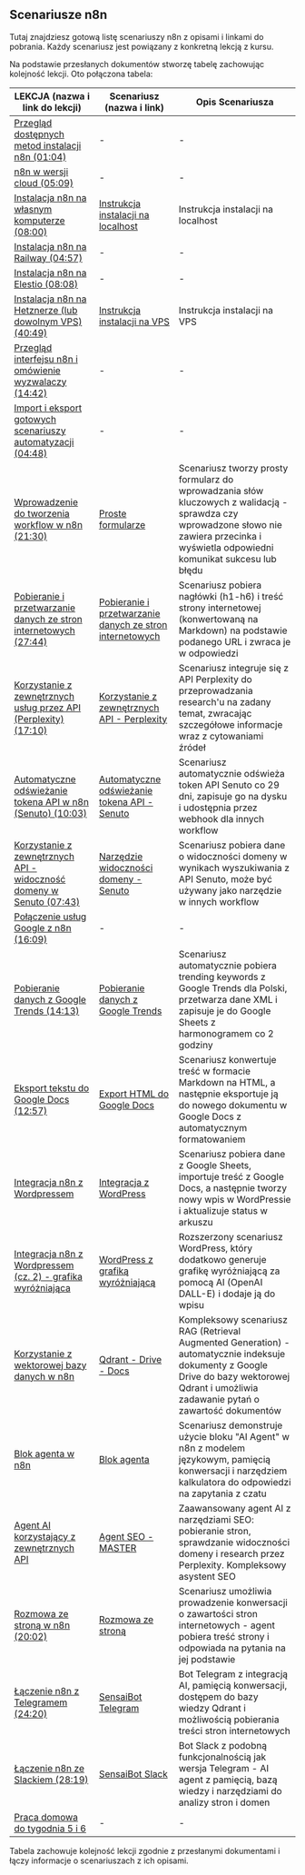 ## Scenariusze n8n

Tutaj znajdziesz gotową listę scenariuszy n8n z opisami i linkami do pobrania. Każdy scenariusz jest powiązany z konkretną lekcją z kursu.

Na podstawie przesłanych dokumentów stworzę tabelę zachowując kolejność lekcji. Oto połączona tabela:

| LEKCJA (nazwa i link do lekcji) | Scenariusz (nazwa i link) | Opis Scenariusza |
|---|---|---|
| [Przegląd dostępnych metod instalacji n8n (01:04)](https://learn.sensai.academy/next/public/lesson/315) | - | - |
| [n8n w wersji cloud (05:09)](https://learn.sensai.academy/next/public/lesson/321) | - | - |
| [Instalacja n8n na własnym komputerze (08:00)](https://learn.sensai.academy/next/public/lesson/317) | [Instrukcja instalacji na localhost](./LOKALNY_LOCALHOST_N8N) | Instrukcja instalacji na localhost |
| [Instalacja n8n na Railway (04:57)](https://learn.sensai.academy/next/public/lesson/318) | - | - |
| [Instalacja n8n na Elestio (08:08)](https://learn.sensai.academy/next/public/lesson/319) | - | - |
| [Instalacja n8n na Hetznerze (lub dowolnym VPS) (40:49)](https://learn.sensai.academy/next/public/lesson/316) | [Instrukcja instalacji na VPS](./INSTALACJA_N8N/VPS_n8n_with_workers) | Instrukcja instalacji na VPS |
| [Przegląd interfejsu n8n i omówienie wyzwalaczy (14:42)](https://learn.sensai.academy/next/public/lesson/320) | - | - |
| [Import i eksport gotowych scenariuszy automatyzacji (04:48)](https://learn.sensai.academy/next/public/lesson/322) | - | - |
| [Wprowadzenie do tworzenia workflow w n8n (21:30)](https://learn.sensai.academy/next/public/lesson/325) | [Proste formularze](./proste_formularze.json) | Scenariusz tworzy prosty formularz do wprowadzania słów kluczowych z walidacją - sprawdza czy wprowadzone słowo nie zawiera przecinka i wyświetla odpowiedni komunikat sukcesu lub błędu |
| [Pobieranie i przetwarzanie danych ze stron internetowych (27:44)](https://learn.sensai.academy/next/public/lesson/310) | [Pobieranie i przetwarzanie danych ze stron internetowych](./pobieranie_i_przetwarzanie_danych_ze_stron_internetowych.json) | Scenariusz pobiera nagłówki (h1-h6) i treść strony internetowej (konwertowaną na Markdown) na podstawie podanego URL i zwraca je w odpowiedzi |
| [Korzystanie z zewnętrznych usług przez API (Perplexity) (17:10)](https://learn.sensai.academy/next/public/lesson/312) | [Korzystanie z zewnętrznych API - Perplexity](./korzystanie_z_zewnetrznych_api_perplexity.json) | Scenariusz integruje się z API Perplexity do przeprowadzania research'u na zadany temat, zwracając szczegółowe informacje wraz z cytowaniami źródeł |
| [Automatyczne odświeżanie tokena API w n8n (Senuto) (10:03)](https://learn.sensai.academy/next/public/lesson/313) | [Automatyczne odświeżanie tokena API - Senuto](./automatyczne_odswiezanie_tokena_api_senuto.json) | Scenariusz automatycznie odświeża token API Senuto co 29 dni, zapisuje go na dysku i udostępnia przez webhook dla innych workflow |
| [Korzystanie z zewnętrznych API - widoczność domeny w Senuto (07:43)](https://learn.sensai.academy/next/public/lesson/314) | [Narzędzie widoczności domeny - Senuto](./tool_senuto_domain_visibility.json) | Scenariusz pobiera dane o widoczności domeny w wynikach wyszukiwania z API Senuto, może być używany jako narzędzie w innych workflow |
| [Połączenie usług Google z n8n (16:09)](https://learn.sensai.academy/next/public/lesson/307) | -  | - |
| [Pobieranie danych z Google Trends (14:13)](https://learn.sensai.academy/next/public/lesson/308) | [Pobieranie danych z Google Trends](./google_pobranie_danych_z_trends.json) | Scenariusz automatycznie pobiera trending keywords z Google Trends dla Polski, przetwarza dane XML i zapisuje je do Google Sheets z harmonogramem co 2 godziny |
| [Eksport tekstu do Google Docs (12:57)](https://learn.sensai.academy/next/public/lesson/309) | [Export HTML do Google Docs](./export_html_do_google_docs.json) | Scenariusz konwertuje treść w formacie Markdown na HTML, a następnie eksportuje ją do nowego dokumentu w Google Docs z automatycznym formatowaniem |
| [Integracja n8n z Wordpressem](https://learn.sensai.academy/next/public/lesson/330) | [Integracja z WordPress](./wordpress_create_post.json) | Scenariusz pobiera dane z Google Sheets, importuje treść z Google Docs, a następnie tworzy nowy wpis w WordPressie i aktualizuje status w arkuszu |
| [Integracja n8n z Wordpressem (cz. 2) - grafika wyróżniająca](https://learn.sensai.academy/next/public/lesson/331) | [WordPress z grafiką wyróżniającą](./wordpress_grafika_wyrozniajaca.json) | Rozszerzony scenariusz WordPress, który dodatkowo generuje grafikę wyróżniającą za pomocą AI (OpenAI DALL-E) i dodaje ją do wpisu |
| [Korzystanie z wektorowej bazy danych w n8n](https://learn.sensai.academy/next/public/lesson/329) | [Qdrant - Drive - Docs](./qdrant_drive_docs.json) | Kompleksowy scenariusz RAG (Retrieval Augmented Generation) - automatycznie indeksuje dokumenty z Google Drive do bazy wektorowej Qdrant i umożliwia zadawanie pytań o zawartość dokumentów |
| [Blok agenta w n8n](https://learn.sensai.academy/next/public/lesson/328) | [Blok agenta](./blok_agenta.json) | Scenariusz demonstruje użycie bloku "AI Agent" w n8n z modelem językowym, pamięcią konwersacji i narzędziem kalkulatora do odpowiedzi na zapytania z czatu |
| [Agent AI korzystający z zewnętrznych API](https://learn.sensai.academy/next/public/lesson/327) | [Agent SEO - MASTER](./agent_seo_master.json) | Zaawansowany agent AI z narzędziami SEO: pobieranie stron, sprawdzanie widoczności domeny i research przez Perplexity. Kompleksowy asystent SEO |
| [Rozmowa ze stroną w n8n (20:02)](https://learn.sensai.academy/next/public/lesson/326) | [Rozmowa ze stroną](./rozmawiaj_ze_strona.json) | Scenariusz umożliwia prowadzenie konwersacji o zawartości stron internetowych - agent pobiera treść strony i odpowiada na pytania na jej podstawie |
| [Łączenie n8n z Telegramem (24:20)](https://learn.sensai.academy/next/public/lesson/324) | [SensaiBot Telegram](./sensai_bot_telegram.json) | Bot Telegram z integracją AI, pamięcią konwersacji, dostępem do bazy wiedzy Qdrant i możliwością pobierania treści stron internetowych |
| [Łączenie n8n ze Slackiem (28:19)](https://learn.sensai.academy/next/public/lesson/323) | [SensaiBot Slack](./sensai_bot_slack.json) | Bot Slack z podobną funkcjonalnością jak wersja Telegram - AI agent z pamięcią, bazą wiedzy i narzędziami do analizy stron i domen |
| [Praca domowa do tygodnia 5 i 6](https://learn.sensai.academy/next/public/lesson/332) | - | - |

Tabela zachowuje kolejność lekcji zgodnie z przesłanymi dokumentami i łączy informacje o scenariuszach z ich opisami.

